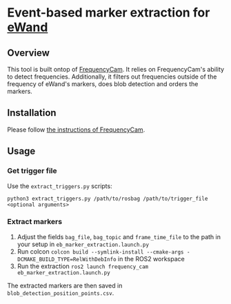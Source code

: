 # Event-based marker extraction for [eWand](https://cogsys-tuebingen.github.io/ewand/) 

## Overview

This tool is built ontop of [FrequencyCam](https://github.com/berndpfrommer/frequency_cam). It relies on FrequencyCam's ability to detect frequencies. Additionally, it filters out frequencies outside of the frequency of eWand's markers, does blob detection and orders the markers.

## Installation

Please follow [the instructions of FrequencyCam](https://github.com/berndpfrommer/frequency_cam?tab=readme-ov-file#how-to-build).

## Usage

### Get trigger file

Use the `extract_triggers.py` scripts:

```
python3 extract_triggers.py /path/to/rosbag /path/to/trigger_file <optional arguments>
```

### Extract markers

1. Adjust the fields `bag_file`, `bag_topic` and `frame_time_file` to the path in your setup in `eb_marker_extraction.launch.py`
2. Run colcon `colcon build --symlink-install --cmake-args -DCMAKE_BUILD_TYPE=RelWithDebInfo` in the ROS2 workspace
3. Run the extraction `ros2 launch frequency_cam eb_marker_extraction.launch.py`

The extracted markers are then saved in `blob_detection_position_points.csv`.
